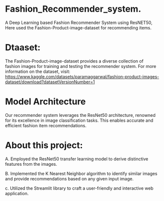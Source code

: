 # Fashion_Recommender_system.
A Deep Learning based Fashion Recommender System using ResNET50, Here used the Fashion-Product-image-dataset for recommending items.
# Dtaaset:
The Fashion-Product-image-dataset provides a diverse collection of fashion images for training and testing the recommender system. For more information on the dataset, 
visit: https://www.kaggle.com/datasets/paramaggarwal/fashion-product-images-dataset/download?datasetVersionNumber=1

# Model Architecture
Our recommender system leverages the ResNet50 architecture, renowned for its excellence in image classification tasks. This enables accurate and efficient fashion item recommendations.
# About this project:
A. Employed the ResNet50 transfer learning model to derive distinctive features from the images.

B. Implemented the K Nearest Neighbor algorithm to identify similar images and provide recommendations based on any given input image.

c. Utilized the Streamlit library to craft a user-friendly and interactive web application.
